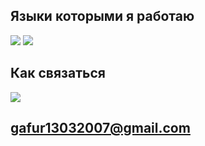 ## Языки которыми я работаю
<img src="https://img.shields.io/badge/CPP-1E90FF?style=for-the-badge&logo=cplusplus&logoColor=FFFFFF"/> <img src="https://img.shields.io/badge/python-black?style=for-the-badge&logo=python&logoColor=FFFF00"/>

## Как связаться
<img src="https://img.shields.io/badge/gmail-white?style=for-the-badge&logo=gmail&logoColor=FF0000"/>

## gafur13032007@gmail.com
